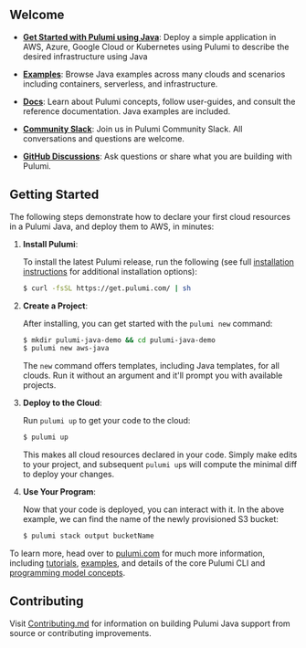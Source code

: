 ## Welcome

* **[Get Started with Pulumi using Java](#getting-started)**: Deploy a simple application in AWS, Azure, Google Cloud or Kubernetes using Pulumi to describe the desired infrastructure using Java

* **[Examples](https://github.com/pulumi/examples)**: Browse Java examples across many clouds and scenarios including containers, serverless, and infrastructure.

* **[Docs](https://www.pulumi.com/docs/)**: Learn about Pulumi concepts, follow user-guides, and consult the reference documentation. Java examples are included.

* **[Community Slack](https://slack.pulumi.com/?utm_campaign=pulumi-pulumi-github-repo&utm_source=github.com&utm_medium=welcome-slack)**: Join us in Pulumi Community Slack. All conversations and questions are welcome.

* **[GitHub Discussions](https://github.com/pulumi/pulumi/discussions)**: Ask questions or share what you are building with Pulumi.


## <a name="getting-started"></a>Getting Started

The following steps demonstrate how to declare your first cloud
resources in a Pulumi Java, and deploy them to AWS, in minutes:

1. **Install Pulumi**:

    To install the latest Pulumi release, run the following (see full
    [installation instructions](https://www.pulumi.com/docs/reference/install/?utm_campaign=pulumi-pulumi-github-repo&utm_source=github.com&utm_medium=getting-started-install) for additional installation options):

    ```bash
    $ curl -fsSL https://get.pulumi.com/ | sh
    ```

2. **Create a Project**:

    After installing, you can get started with the `pulumi new` command:

    ```bash
    $ mkdir pulumi-java-demo && cd pulumi-java-demo
    $ pulumi new aws-java
    ```

    The `new` command offers templates, including Java templates, for
    all clouds. Run it without an argument and it'll prompt you with
    available projects.

3. **Deploy to the Cloud**:

    Run `pulumi up` to get your code to the cloud:

    ```bash
    $ pulumi up
    ```

    This makes all cloud resources declared in your code. Simply make
    edits to your project, and subsequent `pulumi up`s will compute
    the minimal diff to deploy your changes.

4. **Use Your Program**:

    Now that your code is deployed, you can interact with it. In the
    above example, we can find the name of the newly provisioned S3
    bucket:

    ```bash
    $ pulumi stack output bucketName
    ```

To learn more, head over to [pulumi.com](https://pulumi.com/?utm_campaign=pulumi-pulumi-github-repo&utm_source=github.com&utm_medium=getting-started-learn-more-home) for much more information, including
[tutorials](https://www.pulumi.com/docs/reference/tutorials/?utm_campaign=pulumi-pulumi-github-repo&utm_source=github.com&utm_medium=getting-started-learn-more-tutorials), [examples](https://github.com/pulumi/examples), and
details of the core Pulumi CLI and [programming model concepts](https://www.pulumi.com/docs/reference/concepts/?utm_campaign=pulumi-pulumi-github-repo&utm_source=github.com&utm_medium=getting-started-learn-more-concepts).


## Contributing

Visit
[Contributing.md](https://github.com/pulumi/pulumi-java/blob/master/CONTRIBUTING.md)
for information on building Pulumi Java support from source or
contributing improvements.

